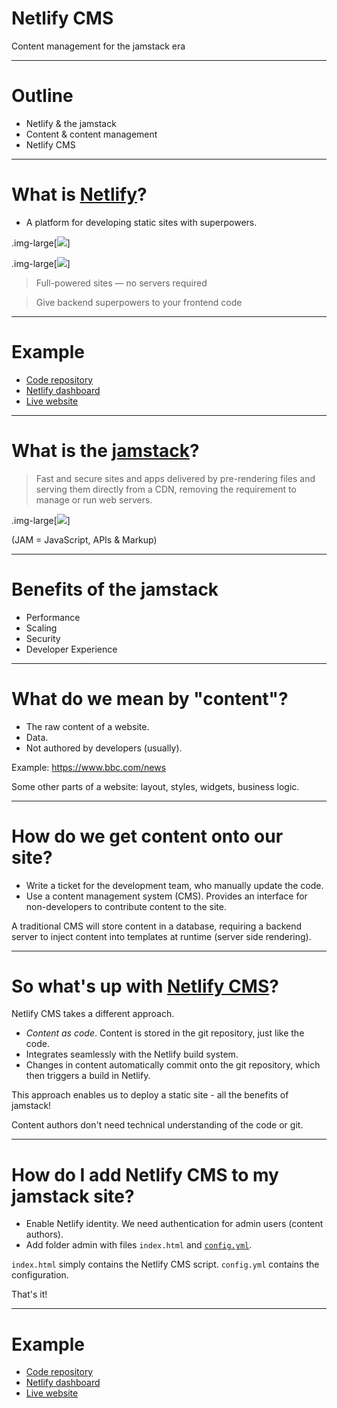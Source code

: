 # Netlify CMS

Content management for the jamstack era

---

# Outline

- Netlify & the jamstack
- Content & content management
- Netlify CMS

---

# What is [Netlify](https://www.netlify.com/)?

- A platform for developing static sites with superpowers.

.img-large[![](/media/netlify-workflow.png)]

.img-large[![](/media/netlify-extras.png)]

> Full-powered sites — no servers required

> Give backend superpowers to your frontend code

---

# Example

- [Code repository](https://github.com/Peter554/netlifycmsdemo)
- [Netlify dashboard](https://app.netlify.com/sites/peter554-netlifycmsdemo)
- [Live website](https://peter554-netlifycmsdemo.netlify.app)

---

# What is the [jamstack](https://jamstack.org/)?

> Fast and secure sites and apps delivered by pre-rendering files and serving them directly from a CDN, removing the requirement to manage or run web servers.

.img-large[![](/media/jamstack.png)]

(JAM = JavaScript, APIs & Markup)

---

# Benefits of the jamstack

- Performance
- Scaling
- Security
- Developer Experience

---

# What do we mean by "content"?

- The raw content of a website.
- Data.
- Not authored by developers (usually).

Example: https://www.bbc.com/news

Some other parts of a website: layout, styles, widgets, business logic.

---

# How do we get content onto our site?

- Write a ticket for the development team, who manually update the code.
- Use a content management system (CMS). Provides an interface for non-developers to contribute content to the site.

A traditional CMS will store content in a database, requiring a backend server to inject content into templates at runtime (server side rendering).

---

# So what's up with [Netlify CMS](https://www.netlifycms.org/)?

Netlify CMS takes a different approach.

- *Content as code*. Content is stored in the git repository, just like the code.
- Integrates seamlessly with the Netlify build system.
- Changes in content automatically commit onto the git repository, which then triggers a build in Netlify.

This approach enables us to deploy a static site - all the benefits of jamstack!

Content authors don't need technical understanding of the code or git.

---

# How do I add Netlify CMS to my jamstack site?

- Enable Netlify identity. We need authentication for admin users (content authors).
- Add folder admin with files `index.html` and [`config.yml`](https://raw.githubusercontent.com/Peter554/netlifycmsdemo/master/src/admin/config.yml).

`index.html` simply contains the Netlify CMS script. `config.yml` contains the configuration.

That's it!

---

# Example

- [Code repository](https://github.com/Peter554/netlifycmsdemo)
- [Netlify dashboard](https://app.netlify.com/sites/peter554-netlifycmsdemo)
- [Live website](https://peter554-netlifycmsdemo.netlify.app)
